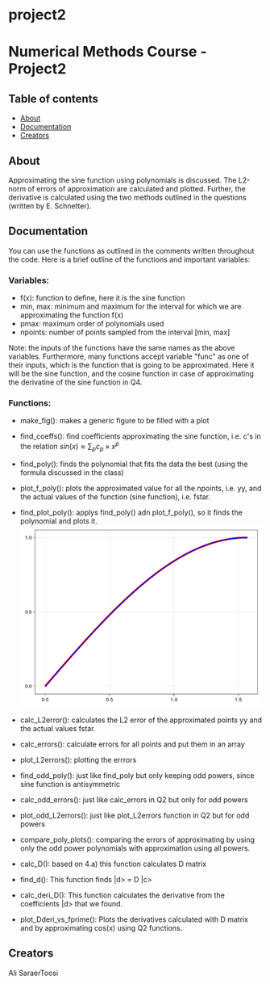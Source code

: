 # project2
Numerical Methods Course - Project2
=========

## Table of contents

- [About](#about)
- [Documentation](#documentation)
- [Creators](#creators)


## About

Approximating the sine function using polynomials is discussed. The L2-norm of errors of approximation are calculated and plotted. Further, the derivative is calculated using the two methods outlined in the questions (written by E. Schnetter).


## Documentation
You can use the functions as outlined in the comments written throughout the code. Here is a brief outline of the functions and important variables:

### Variables:
  - f(x): function to define, here it is the sine function
  - min, max: minimum and maximum for the interval for which we are approximating the function f(x)
  - pmax: maximum order of polynomials used
  - npoints: number of points sampled from the interval [min, max]
  

  Note: the inputs of the functions have the same names as the above variables. Furthermore, many functions accept variable "func" as one of their inputs, which is the function that is going to be approximated. Here it will be the sine function, and the cosine function in case of approximating the derivatine of the sine function in Q4.
  ### Functions:
  - make_fig(): makes a generic figure to be filled with a plot
  - find_coeffs(): find coefficients approximating the sine function, i.e. c's in the relation
  $sin(x) \approx \sum_p c_p \times x^p$
  - find_poly(): finds the polynomial that fits the data the best (using the formula discussed in the class)
  - plot_f_poly(): plots the approximated value for all the npoints, i.e. yy, and the actual values of the function (sine function), i.e. fstar.
  - find_plot_poly(): applys find_poly() adn plot_f_poly(), so it finds the polynomial and plots it.
  ![alt text](https://github.com/as2c/project2/blob/main/q1pmax3.png)
  
  - calc_L2error(): calculates the L2 error of the approximated points yy and the actual values fstar.
  - calc_errors(): calculate errors for all points and put them in an array
  - plot_L2errors(): plotting the errrors
  - find_odd_poly(): just like find_poly but only keeping odd powers, since sine function is antisymmetric
  - calc_odd_errors(): just like calc_errors in Q2 but only for odd powers
  - plot_odd_L2errors(): just like plot_L2errors function in Q2 but for odd powers
  - compare_poly_plots(): comparing the errors of approximating by using only the odd power polynomials with approximation using all powers.
  - calc_D(): based on 4.a) this function calculates D matrix
  - find_d(): This function finds |d> = D |c>
  - calc_deri_D(): This function calculates the derivative from the coefficients |d> that we found.
  - plot_Dderi_vs_fprime(): Plots the derivatives calculated with D matrix and by approximating cos(x) using Q2 functions.
## Creators

Ali SaraerToosi
